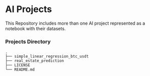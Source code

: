 # AI Projects
This Repository includes more than one AI project represented as a notebook with their datasets.

### Projects Directory

    .
    ├── simple_linear_regression_btc_usdt 
    ├── real_estate_prediction
    ├── LICENSE
    └── README.md

